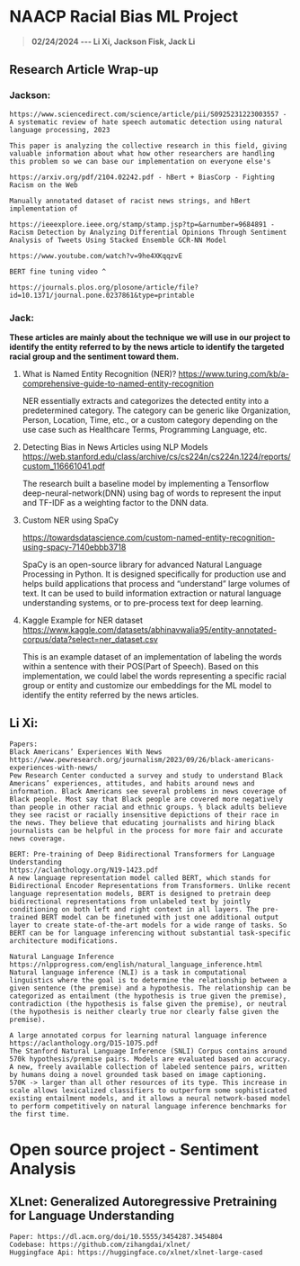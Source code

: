 # NAACP Racial Bias ML Project
>  **02/24/2024 --- Li Xi, Jackson Fisk, Jack Li**



## Research Article Wrap-up

### Jackson:

    https://www.sciencedirect.com/science/article/pii/S0925231223003557 - A systematic review of hate speech automatic detection using natural language processing, 2023
    
    This paper is analyzing the collective research in this field, giving valuable information about what how other researchers are handling this problem so we can base our implementation on everyone else's
    
    https://arxiv.org/pdf/2104.02242.pdf - hBert + BiasCorp - Fighting Racism on the Web
    
    Manually annotated dataset of racist news strings, and hBert implementation of 
    
    https://ieeexplore.ieee.org/stamp/stamp.jsp?tp=&arnumber=9684891 - Racism Detection by Analyzing Differential Opinions Through Sentiment Analysis of Tweets Using Stacked Ensemble GCR-NN Model
    
    https://www.youtube.com/watch?v=9he4XKqqzvE 
    
    BERT fine tuning video ^
    
    https://journals.plos.org/plosone/article/file?id=10.1371/journal.pone.0237861&type=printable 



### Jack:

**These articles are mainly about the technique we will use in our project to identify the entity referred to by the news article to identify the targeted racial group and the sentiment toward them.**

1. What is Named Entity Recognition (NER)?
   https://www.turing.com/kb/a-comprehensive-guide-to-named-entity-recognition

   NER essentially extracts and categorizes the detected entity into a predetermined category. The category can be generic like Organization, Person, Location, Time, etc., or a custom category depending on the use case such as Healthcare Terms, Programming Language, etc.

2. Detecting Bias in News Articles using NLP Models
   https://web.stanford.edu/class/archive/cs/cs224n/cs224n.1224/reports/custom_116661041.pdf

   The research built a baseline model by implementing a Tensorflow deep-neural-network(DNN) using bag of words to represent the input and TF-IDF as a weighting factor to the DNN data.

3. Custom NER using SpaCy

   https://towardsdatascience.com/custom-named-entity-recognition-using-spacy-7140ebbb3718

   SpaCy is an open-source library for advanced Natural Language Processing in Python. It is designed specifically for production use and helps build applications that process and “understand” large volumes of text. It can be used to build information extraction or natural language understanding systems, or to pre-process text for deep learning.

4. Kaggle Example for NER dataset
   https://www.kaggle.com/datasets/abhinavwalia95/entity-annotated-corpus/data?select=ner_dataset.csv

   This is an example dataset of an implementation of labeling the words within a sentence with their POS(Part of Speech). Based on this implementation, we could label the words representing a specific racial group or entity and customize our embeddings for the ML model to identify the entity referred by the news articles.



## Li Xi: 

    Papers: 
    Black Americans’ Experiences With News
    https://www.pewresearch.org/journalism/2023/09/26/black-americans-experiences-with-news/
    Pew Research Center conducted a survey and study to understand Black Americans’ experiences, attitudes, and habits around news and information. Black Americans see several problems in news coverage of Black people. Most say that Black people are covered more negatively than people in other racial and ethnic groups. ⅘ black adults believe they see racist or racially insensitive depictions of their race in the news. They believe that educating journalists and hiring black journalists can be helpful in the process for more fair and accurate news coverage. 
    
    BERT: Pre-training of Deep Bidirectional Transformers for Language Understanding
    https://aclanthology.org/N19-1423.pdf
    A new language representation model called BERT, which stands for Bidirectional Encoder Representations from Transformers. Unlike recent language representation models, BERT is designed to pretrain deep bidirectional representations from unlabeled text by jointly conditioning on both left and right context in all layers. The pre-trained BERT model can be finetuned with just one additional output layer to create state-of-the-art models for a wide range of tasks. So BERT can be for language inferencing without substantial task-specific architecture modifications. 
    
    Natural Language Inference
    https://nlpprogress.com/english/natural_language_inference.html
    Natural language inference (NLI) is a task in computational linguistics where the goal is to determine the relationship between a given sentence (the premise) and a hypothesis. The relationship can be categorized as entailment (the hypothesis is true given the premise), contradiction (the hypothesis is false given the premise), or neutral (the hypothesis is neither clearly true nor clearly false given the premise).
    
    A large annotated corpus for learning natural language inference
    https://aclanthology.org/D15-1075.pdf
    The Stanford Natural Language Inference (SNLI) Corpus contains around 570k hypothesis/premise pairs. Models are evaluated based on accuracy.
    A new, freely available collection of labeled sentence pairs, written by humans doing a novel grounded task based on image captioning. 
    570K -> larger than all other resources of its type. This increase in scale allows lexicalized classifiers to outperform some sophisticated existing entailment models, and it allows a neural network-based model to perform competitively on natural language inference benchmarks for the first time. 

# Open source project - Sentiment Analysis
## XLnet: Generalized Autoregressive Pretraining for Language Understanding    
    Paper: https://dl.acm.org/doi/10.5555/3454287.3454804
    Codebase: https://github.com/zihangdai/xlnet/
    Huggingface Api: https://huggingface.co/xlnet/xlnet-large-cased

